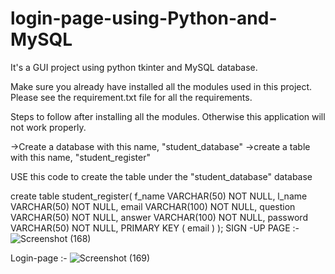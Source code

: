 # login-page-using-Python-and-MySQL
It's a GUI project using python tkinter and MySQL database.

Make sure you already have installed all the modules used in this project. Please see the requirement.txt file for all the requirements.


Steps to follow after installing all the modules. Otherwise this application will not work properly.

->Create a database with this name, "student_database"
->create a table with this name, "student_register"


USE this code to create the table under the "student_database" database

create table student_register(
   f_name VARCHAR(50) NOT NULL,
   l_name VARCHAR(50) NOT NULL,
   email VARCHAR(100) NOT NULL,
   question VARCHAR(50) NOT NULL,
   answer VARCHAR(100) NOT NULL,
   password VARCHAR(50) NOT NULL,
   PRIMARY KEY ( email )
);
SIGN -UP PAGE :-
![Screenshot (168)](https://github.com/Vishalkarpe1234/Login_page2/assets/125251737/3eabdc72-dbf2-4964-84c3-44241d0d695e)

Login-page :-
![Screenshot (169)](https://github.com/Vishalkarpe1234/Login_page2/assets/125251737/f8ad3684-3f58-4dac-b0ba-b4ae068614c8)


